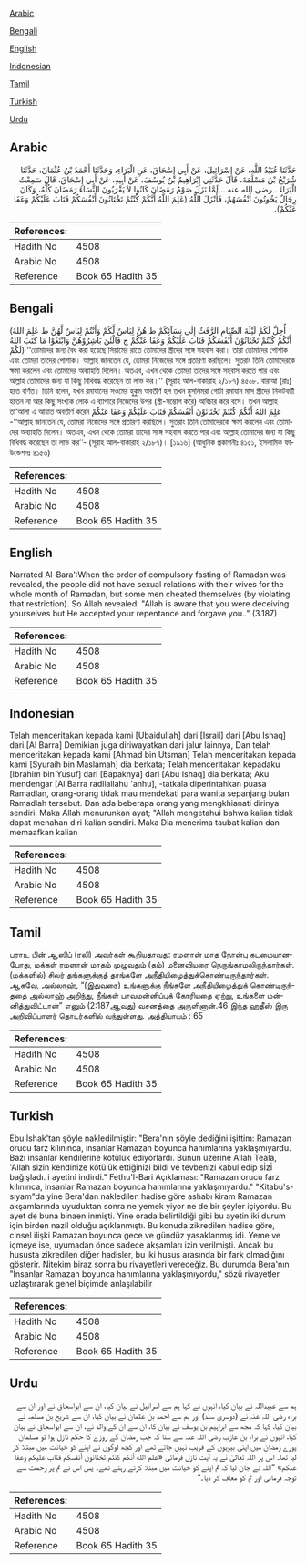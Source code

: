 [Arabic](#arabic)

[Bengali](#bengali)

[English](#english)

[Indonesian](#indonesian)

[Tamil](#tamil)

[Turkish](#turkish)

[Urdu](#urdu)

## Arabic


<div dir="rtl" lang="ar" style={{fontSize:'larger',backgroundColor:'#f8f9fa',padding:20}}>
حَدَّثَنَا عُبَيْدُ اللَّهِ، عَنْ إِسْرَائِيلَ، عَنْ أَبِي إِسْحَاقَ، عَنِ الْبَرَاءِ، وَحَدَّثَنَا أَحْمَدُ بْنُ عُثْمَانَ، حَدَّثَنَا شُرَيْحُ بْنُ مَسْلَمَةَ، قَالَ حَدَّثَنِي إِبْرَاهِيمُ بْنُ يُوسُفَ، عَنْ أَبِيهِ، عَنْ أَبِي إِسْحَاقَ، قَالَ سَمِعْتُ الْبَرَاءَ ـ رضى الله عنه ـ‏.‏ لَمَّا نَزَلَ صَوْمُ رَمَضَانَ كَانُوا لاَ يَقْرَبُونَ النِّسَاءَ رَمَضَانَ كُلَّهُ، وَكَانَ رِجَالٌ يَخُونُونَ أَنْفُسَهُمْ، فَأَنْزَلَ اللَّهُ ‏(‏عَلِمَ اللَّهُ أَنَّكُمْ كُنْتُمْ تَخْتَانُونَ أَنْفُسَكُمْ فَتَابَ عَلَيْكُمْ وَعَفَا عَنْكُمْ‏)‏‏.‏
</div>
<div style={{backgroundColor:'#f8f9fa',padding:20, marginBottom: 10}}><table> <thead> <tr> <th>References:</th> <th></th> </tr> </thead> <tbody><tr><td>Hadith No</td><td>4508</td></tr><tr><td>Arabic No</td><td>4508</td></tr><tr><td>Reference</td><td>Book 65 Hadith 35</td></tr></tbody></table></div>

## Bengali


<div dir="ltr" lang="bn" style={{fontSize:'larger',backgroundColor:'#f8f9fa',padding:20}}>
(أُحِلَّ لَكُمْ لَيْلَةَ الصِّيَامِ الرَّفَثُ إِلٰى نِسَآئِكُمْ ط هُنَّ لِبَاسٌ لَّكُمْ وَأَنْتُمْ لِبَاسٌ لَّهُنَّ ط عَلِمَ اللهُ أَنَّكُمْ كُنْتُمْ تَخْتَانُوْنَ أَنْفُسَكُمْ فَتَابَ عَلَيْكُمْ وَعَفَا عَنْكُمْ ج فَالْئٰنَ بَاشِرُوْهُنَّ وَابْتَغُوْا مَا كَتَبَ اللهُ لَكُمْ) ‘‘তোমাদের জন্য বৈধ করা হয়েছে সিয়ামের রাতে তোমাদের স্ত্রীদের সঙ্গে সহবাস করা। তারা তোমাদের পোশাক এবং তোমরা তাদের পোশাক। আল্লাহ জানতেন যে, তোমরা নিজেদের সঙ্গে প্রতারণা করছিলে। সুতরাং তিনি তোমাদেরকে ক্ষমা করলেন এবং তোমাদের অব্যাহতি দিলেন। অতএব, এখন থেকে তোমরা তাদের সঙ্গে সহবাস করতে পার এবং আল্লাহ তোমাদের জন্য যা কিছু বিধিবদ্ধ করেছেন তা লাভ কর।’’ (সূরাহ আল-বাকারাহ ২/১৮৭) ৪৫০৮. বারাআ (রাঃ) হতে বর্ণিত। তিনি বলেন, যখন রমাযানের সওমের হুকুম অবতীর্ণ হল তখন মুসলিমরা গোটা রমাযান মাস স্ত্রীদের নিকটবর্তী হতেন না আর কিছু সংখ্যক লোক এ ব্যাপারে নিজেদের উপর (স্ত্রী-সম্ভোগ করে) অবিচার করে বসে। তখন আল্লাহ তা‘আলা এ আয়াত অবতীর্ণ করেন عَلِمَ اللهُ أَنَّكُمْ كُنْتُمْ تَخْتَانُوْنَ أَنْفُسَكُمْ فَتَابَ عَلَيْكُمْ وَعَفَا عَنْكُمْ -‘‘আল্লাহ জানতেন যে, তোমরা নিজেদের সঙ্গে প্রতারণা করছিলে। সুতরাং তিনি তোমাদেরকে ক্ষমা করলেন এবং তোমাদের অব্যাহতি দিলেন। অতএব, এখন থেকে তোমরা তাদের সঙ্গে সহবাস করতে পার এবং আল্লাহ তোমাদের জন্য যা কিছু বিধিবদ্ধ করেছেন তা লাভ কর’’- (সূরাহ আল-বাকারাহ ২/১৮৭)। [১৯১৬] (আধুনিক প্রকাশনীঃ ৪১৫১, ইসলামিক ফাউন্ডেশনঃ ৪১৫৩)
</div>
<div style={{backgroundColor:'#f8f9fa',padding:20, marginBottom: 10}}><table> <thead> <tr> <th>References:</th> <th></th> </tr> </thead> <tbody><tr><td>Hadith No</td><td>4508</td></tr><tr><td>Arabic No</td><td>4508</td></tr><tr><td>Reference</td><td>Book 65 Hadith 35</td></tr></tbody></table></div>

## English


<div dir="ltr" lang="en" style={{fontSize:'larger',backgroundColor:'#f8f9fa',padding:20}}>
Narrated Al-Bara':When the order of compulsory fasting of Ramadan was revealed, the people did not have sexual relations with their wives for the whole month of Ramadan, but some men cheated themselves (by violating that restriction). So Allah revealed: "Allah is aware that you were deceiving yourselves but He accepted your repentance and forgave you.." (3.187)
</div>
<div style={{backgroundColor:'#f8f9fa',padding:20, marginBottom: 10}}><table> <thead> <tr> <th>References:</th> <th></th> </tr> </thead> <tbody><tr><td>Hadith No</td><td>4508</td></tr><tr><td>Arabic No</td><td>4508</td></tr><tr><td>Reference</td><td>Book 65 Hadith 35</td></tr></tbody></table></div>

## Indonesian


<div dir="ltr" lang="id" style={{fontSize:'larger',backgroundColor:'#f8f9fa',padding:20}}>
Telah menceritakan kepada kami [Ubaidullah] dari [Israil] dari [Abu Ishaq] dari [Al Barra] Demikian juga diriwayatkan dari jalur lainnya, Dan telah menceritakan kepada kami [Ahmad bin Utsman] Telah menceritakan kepada kami [Syuraih bin Maslamah] dia berkata; Telah menceritakan kepadaku [Ibrahim bin Yusuf] dari [Bapaknya] dari [Abu Ishaq] dia berkata; Aku mendengar [Al Barra radliallahu 'anhu], -tatkala diperintahkan puasa Ramadlan, orang-orang tidak mau mendekati para wanita sepanjang bulan Ramadlah tersebut. Dan ada beberapa orang yang mengkhianati dirinya sendiri. Maka Allah menurunkan ayat; "Allah mengetahui bahwa kalian tidak dapat menahan diri kalian sendiri. Maka Dia menerima taubat kalian dan memaafkan kalian
</div>
<div style={{backgroundColor:'#f8f9fa',padding:20, marginBottom: 10}}><table> <thead> <tr> <th>References:</th> <th></th> </tr> </thead> <tbody><tr><td>Hadith No</td><td>4508</td></tr><tr><td>Arabic No</td><td>4508</td></tr><tr><td>Reference</td><td>Book 65 Hadith 35</td></tr></tbody></table></div>

## Tamil


<div dir="ltr" lang="ta" style={{fontSize:'larger',backgroundColor:'#f8f9fa',padding:20}}>
பராஉ பின் ஆஸிப் (ரலி) அவர்கள் கூறியதாவது: ரமளான் மாத நோன்பு கடமையானபோது, மக்கள் ரமளான் மாதம் முழுவதும் (தம்) மனைவியரை நெருங்காமலிருந்தார்கள். (மக்களில்) சிலர் தங்களுக்குத் தாங்களே அநீதியிழைத்துக்கொண்டிருந்தார்கள். ஆகவே, அல்லாஹ், “(இதுவரை) உங்களுக்கு நீங்களே அநீதியிழைத்துக் கொண்டிருந்ததை அல்லாஹ் அறிந்து, நீங்கள் பாவமன்னிப்புக் கோரியதை ஏற்று, உங்களை மன்னித்துவிட்டான்” எனும் (2:187ஆவது) வசனத்தை அருளினான்.46 இந்த ஹதீஸ் இரு அறிவிப்பாளர் தொடர்களில் வந்துள்ளது. அத்தியாயம் : 65
</div>
<div style={{backgroundColor:'#f8f9fa',padding:20, marginBottom: 10}}><table> <thead> <tr> <th>References:</th> <th></th> </tr> </thead> <tbody><tr><td>Hadith No</td><td>4508</td></tr><tr><td>Arabic No</td><td>4508</td></tr><tr><td>Reference</td><td>Book 65 Hadith 35</td></tr></tbody></table></div>

## Turkish


<div dir="ltr" lang="tr" style={{fontSize:'larger',backgroundColor:'#f8f9fa',padding:20}}>
Ebu İshak'tan şöyle nakledilmiştir: "Bera'nın şöyle dediğini işittim: Ramazan orucu farz kılınınca, insanlar Ramazan boyunca hanımlarına yaklaşmıyardu. Bazı insanlar kendilerine kötülük ediyorlardı. Bunun üzerine Allah Teala, 'Allah sizin kendinize kötülük ettiğinizi bildi ve tevbenizi kabul edip sİzİ bağışladı. i ayetini indirdi." Fethu'l-Bari Açıklaması: "Ramazan orucu farz kılınınca, insanlar Ramazan boyunca hanımlarına yaklaşmıyardu." "Kitabu's-sıyam"da yine Bera'dan nakledilen hadise göre ashabı kiram Ramazan akşamlarında uyuduktan sonra ne yemek yiyor ne de bir şeyler içiyordu. Bu ayet de buna binaen inmişti. Yine orada belirtildiği gibi bu ayetin iki durum için birden nazil olduğu açıklanmıştı. Bu konuda zikredilen hadise göre, cinsel ilişki Ramazan boyunca gece ve gündüz yasaklanmış idi. Yeme ve içmeye ise, uyumadan önce sadece akşamları izin verilmişti. Ancak bu hususta zikredilen diğer hadisler, bu iki husus arasında bir fark olmadığını gösterir. Nitekim biraz sonra bu rivayetleri vereceğiz. Bu durumda Bera'nın "İnsanlar Ramazan boyunca hanımlarına yaklaşmıyordu," sözü rivayetler uzlaştırarak genel biçimde anlaşılabilir
</div>
<div style={{backgroundColor:'#f8f9fa',padding:20, marginBottom: 10}}><table> <thead> <tr> <th>References:</th> <th></th> </tr> </thead> <tbody><tr><td>Hadith No</td><td>4508</td></tr><tr><td>Arabic No</td><td>4508</td></tr><tr><td>Reference</td><td>Book 65 Hadith 35</td></tr></tbody></table></div>

## Urdu


<div dir="rtl" lang="ur" style={{fontSize:'larger',backgroundColor:'#f8f9fa',padding:20}}>
ہم سے عبیداللہ نے بیان کیا، انہوں نے کہا ہم سے اسرائیل نے بیان کیا، ان سے ابواسحاق نے اور ان سے براء رضی اللہ عنہ نے (دوسری سند) اور ہم سے احمد بن عثمان نے بیان کیا، ان سے شریح بن مسلمہ نے بیان کیا، کہا کہ مجھ سے ابراہیم بن یوسف نے بیان کا، ان سے ان کے والد نے، ان سے ابواسحاق نے بیان کیا، انہوں نے براء بن عازب رضی اللہ عنہ سے سنا کہ جب رمضان کے روزے کا حکم نازل ہوا تو مسلمان پورے رمضان میں اپنی بیویوں کے قریب نہیں جاتے تھے اور کچھ لوگوں نے اپنے کو خیانت میں مبتلا کر لیا تھا۔ اس پر اللہ تعالیٰ نے یہ آیت نازل فرمائی «علم الله أنكم كنتم تختانون أنفسكم فتاب عليكم وعفا عنكم‏» ”اللہ نے جان لیا کہ تم اپنے کو خیانت میں مبتلا کرتے رہتے تھے۔ پس اس نے تم پر رحمت سے توجہ فرمائی اور تم کو معاف کر دیا۔“
</div>
<div style={{backgroundColor:'#f8f9fa',padding:20, marginBottom: 10}}><table> <thead> <tr> <th>References:</th> <th></th> </tr> </thead> <tbody><tr><td>Hadith No</td><td>4508</td></tr><tr><td>Arabic No</td><td>4508</td></tr><tr><td>Reference</td><td>Book 65 Hadith 35</td></tr></tbody></table></div>